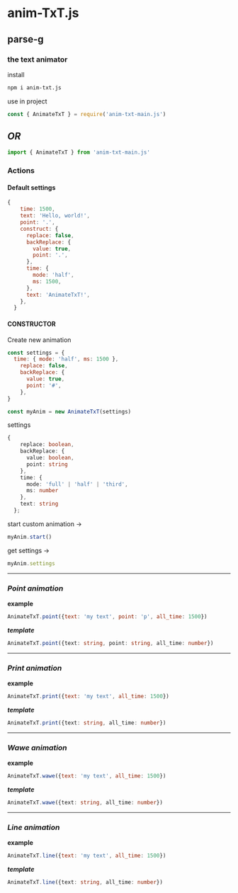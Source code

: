 # anim-**T**x**T**.js
## parse-g
### the text **animator**


install
```ps
npm i anim-txt.js
```

use in project
```js
const { AnimateTxT } = require('anim-txt-main.js')
```
## *OR*
```js
import { AnimateTxT } from 'anim-txt-main.js'
```

### Actions

#### Default settings

```js
{
    time: 1500,
    text: 'Hello, world!',
    point: '.',
    construct: {
      replace: false,
      backReplace: {
        value: true,
        point: '.',
      },
      time: {
        mode: 'half',
        ms: 1500,
      },
      text: 'AnimateTxT!',
    },
  }
```

#### **CONSTRUCTOR**

Create new animation

```js
const settings = {
  time: { mode: 'half', ms: 1500 },
    replace: false,
    backReplace: {
      value: true,
      point: '#',
    },
}

const myAnim = new AnimateTxT(settings)
```

settings
```ts
{
    replace: boolean,
    backReplace: {
      value: boolean,
      point: string
    },
    time: {
      mode: 'full' | 'half' | 'third',
      ms: number
    },
    text: string
  };
```

start custom animation ->

````js
myAnim.start()
````

get settings ->

```js
myAnim.settings
```

---
### *Point animation*
**example**
```js
AnimateTxT.point({text: 'my text', point: 'p', all_time: 1500})
```

***template***
````ts
AnimateTxT.point({text: string, point: string, all_time: number})
````
---
### *Print animation*
**example**
```js
AnimateTxT.print({text: 'my text', all_time: 1500})
```

***template***
````ts
AnimateTxT.print({text: string, all_time: number})
````
---
### *Wawe animation*
**example**
```js
AnimateTxT.wawe({text: 'my text', all_time: 1500})
```

***template***
````ts
AnimateTxT.wawe({text: string, all_time: number})
````
---
### *Line animation*
**example**
```js
AnimateTxT.line({text: 'my text', all_time: 1500})
```

***template***
````ts
AnimateTxT.line({text: string, all_time: number})
````